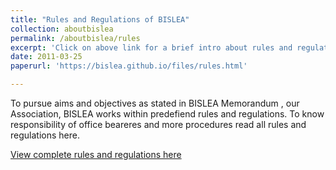 ```yaml
---
title: "Rules and Regulations of BISLEA"
collection: aboutbislea
permalink: /aboutbislea/rules
excerpt: 'Click on above link for a brief intro about rules and regulations of BIS Laboratory Employees Association .'
date: 2011-03-25
paperurl: 'https://bislea.github.io/files/rules.html'

---
```

To pursue aims and objectives as stated in BISLEA Memorandum , our Association, BISLEA works within predefiend rules and regulations. To know responsibility of office beareres and more procedures read all rules and regulations here.

[View complete rules and regulations here](http://bislea.github.io/files/rules.html)

